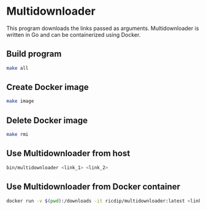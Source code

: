 # Multidownloader

This program downloads the links passed as arguments.
Multidownloader is written in Go and can be containerized using Docker.

## Build program

```bash
make all
```

## Create Docker image

```bash
make image
```

## Delete Docker image

```bash
make rmi
```

## Use Multidownloader from host

```bash
bin/multidownloader <link_1> <link_2>
```

## Use Multidownloader from Docker container

```bash
docker run -v $(pwd):/downloads -it ricdip/multidownloader:latest <link_1> <link_2>
```
